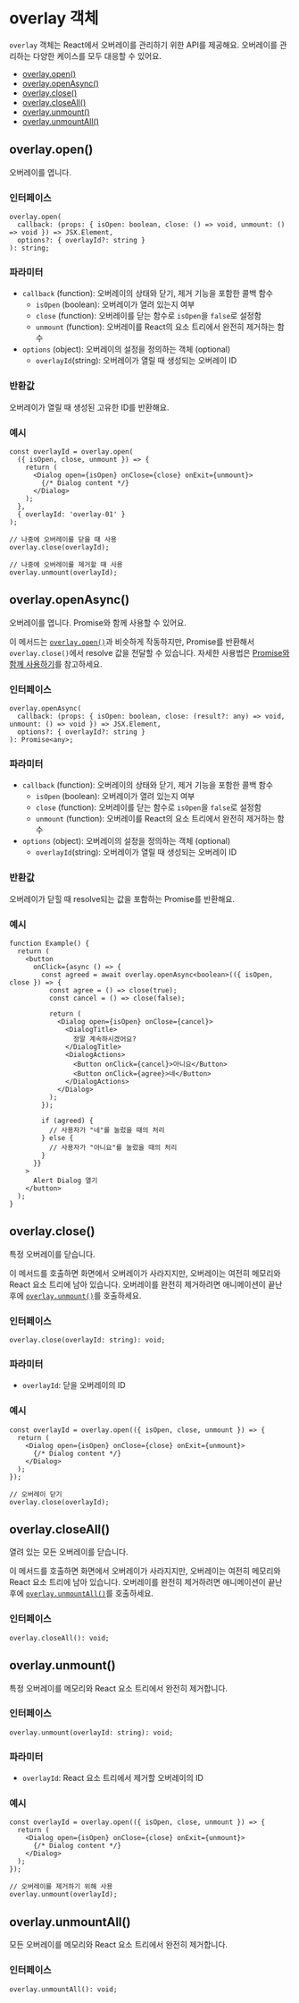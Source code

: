 # overlay 객체

`overlay` 객체는 React에서 오버레이를 관리하기 위한 API를 제공해요. 오버레이를 관리하는 다양한 케이스를 모두 대응할 수 있어요.

- [overlay.open()](#overlay-open)
- [overlay.openAsync()](#overlay-openasync)
- [overlay.close()](#overlay-close)
- [overlay.closeAll()](#overlay-closeall)
- [overlay.unmount()](#overlay-unmount)
- [overlay.unmountAll()](#overlay-unmountall)

## overlay.open()

오버레이를 엽니다.

### 인터페이스

```tsx
overlay.open(
  callback: (props: { isOpen: boolean, close: () => void, unmount: () => void }) => JSX.Element,
  options?: { overlayId?: string }
): string;
```

### 파라미터

- `callback` (function): 오버레이의 상태와 닫기, 제거 기능을 포함한 콜백 함수
  - `isOpen` (boolean): 오버레이가 열려 있는지 여부
  - `close` (function): 오버레이를 닫는 함수로 `isOpen`을 `false`로 설정함
  - `unmount` (function): 오버레이를 React의 요소 트리에서 완전히 제거하는 함수
- `options` (object): 오버레이의 설정을 정의하는 객체 (optional)
  - `overlayId`(string): 오버레이가 열릴 때 생성되는 오버레이 ID

### 반환값

오버레이가 열릴 때 생성된 고유한 ID를 반환해요.

### 예시

```tsx
const overlayId = overlay.open(
  ({ isOpen, close, unmount }) => {
    return (
      <Dialog open={isOpen} onClose={close} onExit={unmount}>
        {/* Dialog content */}
      </Dialog>
    );
  },
  { overlayId: 'overlay-01' }
);

// 나중에 오버레이를 닫을 때 사용
overlay.close(overlayId);

// 나중에 오버레이를 제거할 때 사용
overlay.unmount(overlayId);
```

## overlay.openAsync()

오버레이를 엽니다. Promise와 함께 사용할 수 있어요.

이 메서드는 [`overlay.open()`](#overlay-open)과 비슷하게 작동하지만, Promise를 반환해서 `overlay.close()`에서 resolve 값을 전달할 수 있습니다. 자세한 사용법은 [Promise와 함께 사용하기](../advanced/promise.md)를 참고하세요.

### 인터페이스

```tsx{5}
overlay.openAsync(
  callback: (props: { isOpen: boolean, close: (result?: any) => void, unmount: () => void }) => JSX.Element,
  options?: { overlayId?: string }
): Promise<any>;
```

### 파라미터

- `callback` (function): 오버레이의 상태와 닫기, 제거 기능을 포함한 콜백 함수
  - `isOpen` (boolean): 오버레이가 열려 있는지 여부
  - `close` (function): 오버레이를 닫는 함수로 `isOpen`을 `false`로 설정함
  - `unmount` (function): 오버레이를 React의 요소 트리에서 완전히 제거하는 함수
- `options` (object): 오버레이의 설정을 정의하는 객체 (optional)
  - `overlayId`(string): 오버레이가 열릴 때 생성되는 오버레이 ID

### 반환값

오버레이가 닫힐 때 resolve되는 값을 포함하는 Promise를 반환해요.

### 예시

```tsx
function Example() {
  return (
    <button
      onClick={async () => {
        const agreed = await overlay.openAsync<boolean>(({ isOpen, close }) => {
          const agree = () => close(true);
          const cancel = () => close(false);

          return (
            <Dialog open={isOpen} onClose={cancel}>
              <DialogTitle>
                정말 계속하시겠어요?
              </DialogTitle>
              <DialogActions>
                <Button onClick={cancel}>아니요</Button>
                <Button onClick={agree}>네</Button>
              </DialogActions>
            </Dialog>
          );
        });

        if (agreed) {
          // 사용자가 "네"를 눌렀을 때의 처리
        } else {
          // 사용자가 "아니요"를 눌렀을 때의 처리
        }
      }}
    >
      Alert Dialog 열기
    </button>
  );
}
```

## overlay.close()

특정 오버레이를 닫습니다.

이 메서드를 호출하면 화면에서 오버레이가 사라지지만, 오버레이는 여전히 메모리와 React 요소 트리에 남아 있습니다. 오버레이를 완전히 제거하려면 애니메이션이 끝난 후에 [`overlay.unmount()`](#overlay-unmount)를 호출하세요.

### 인터페이스

```tsx
overlay.close(overlayId: string): void;
```

### 파라미터

- `overlayId`: 닫을 오버레이의 ID

### 예시

```tsx
const overlayId = overlay.open(({ isOpen, close, unmount }) => {
  return (
    <Dialog open={isOpen} onClose={close} onExit={unmount}>
      {/* Dialog content */}
    </Dialog>
  );
});

// 오버레이 닫기
overlay.close(overlayId);
```

## overlay.closeAll()

열려 있는 모든 오버레이를 닫습니다.

이 메서드를 호출하면 화면에서 오버레이가 사라지지만, 오버레이는 여전히 메모리와 React 요소 트리에 남아 있습니다. 오버레이를 완전히 제거하려면 애니메이션이 끝난 후에 [`overlay.unmountAll()`](#overlay-unmountall)를 호출하세요.

### 인터페이스

```tsx
overlay.closeAll(): void;
```

## overlay.unmount()

특정 오버레이를 메모리와 React 요소 트리에서 완전히 제거합니다.

### 인터페이스

```tsx
overlay.unmount(overlayId: string): void;
```

### 파라미터

- `overlayId`: React 요소 트리에서 제거할 오버레이의 ID

### 예시

```tsx
const overlayId = overlay.open(({ isOpen, close, unmount }) => {
  return (
    <Dialog open={isOpen} onClose={close} onExit={unmount}>
      {/* Dialog content */}
    </Dialog>
  );
});

// 오버레이를 제거하기 위해 사용
overlay.unmount(overlayId);
```

## overlay.unmountAll()

모든 오버레이를 메모리와 React 요소 트리에서 완전히 제거합니다.

### 인터페이스

```tsx
overlay.unmountAll(): void;
```
